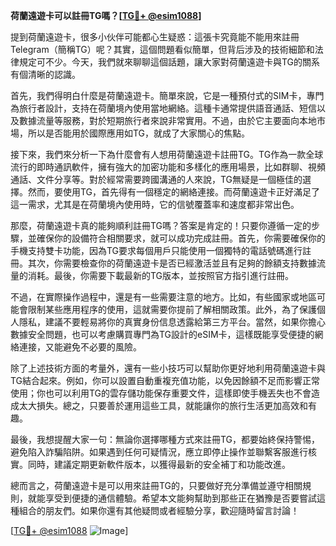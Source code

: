 **荷蘭遠遊卡可以註冊TG嗎？[[TG💪+ @esim1088](https://t.me/s/esim1088)]**

提到荷蘭遠遊卡，很多小伙伴可能都心生疑惑：這張卡究竟能不能用來註冊Telegram（簡稱TG）呢？其實，這個問題看似簡單，但背后涉及的技術細節和法律規定可不少。今天，我們就來聊聊這個話題，讓大家對荷蘭遠遊卡與TG的關系有個清晰的認識。

首先，我們得明白什麼是荷蘭遠遊卡。簡單來說，它是一種預付式的SIM卡，專門為旅行者設計，支持在荷蘭境內使用當地網絡。這種卡通常提供語音通話、短信以及數據流量等服務，對於短期旅行者來說非常實用。不過，由於它主要面向本地市場，所以是否能用於國際應用如TG，就成了大家關心的焦點。

接下來，我們來分析一下為什麼會有人想用荷蘭遠遊卡註冊TG。TG作為一款全球流行的即時通訊軟件，擁有強大的加密功能和多樣化的應用場景，比如群聊、視頻通話、文件分享等。對於經常需要跨國溝通的人來說，TG無疑是一個極佳的選擇。然而，要使用TG，首先得有一個穩定的網絡連接。而荷蘭遠遊卡正好滿足了這一需求，尤其是在荷蘭境內使用時，它的信號覆蓋率和速度都非常出色。

那麼，荷蘭遠遊卡真的能夠順利註冊TG嗎？答案是肯定的！只要你遵循一定的步驟，並確保你的設備符合相關要求，就可以成功完成註冊。首先，你需要確保你的手機支持雙卡功能，因為TG要求每個用戶只能使用一個獨特的電話號碼進行註冊。其次，你需要檢查你的荷蘭遠遊卡是否已經激活並且有足夠的餘額支持數據流量的消耗。最後，你需要下載最新的TG版本，並按照官方指引進行註冊。

不過，在實際操作過程中，還是有一些需要注意的地方。比如，有些國家或地區可能會限制某些應用程序的使用，這就需要你提前了解相關政策。此外，為了保護個人隱私，建議不要輕易將你的真實身份信息透露給第三方平台。當然，如果你擔心數據安全問題，也可以考慮購買專門為TG設計的eSIM卡，這樣既能享受便捷的網絡連接，又能避免不必要的風險。

除了上述技術方面的考量外，還有一些小技巧可以幫助你更好地利用荷蘭遠遊卡與TG結合起來。例如，你可以設置自動重複充值功能，以免因餘額不足而影響正常使用；你也可以利用TG的雲存儲功能保存重要文件，這樣即使手機丟失也不會造成太大損失。總之，只要善於運用這些工具，就能讓你的旅行生活更加高效和有趣。

最後，我想提醒大家一句：無論你選擇哪種方式來註冊TG，都要始終保持警惕，避免陷入詐騙陷阱。如果遇到任何可疑情況，應立即停止操作並聯繫客服進行核實。同時，建議定期更新軟件版本，以獲得最新的安全補丁和功能改進。

總而言之，荷蘭遠遊卡是可以用來註冊TG的，只要做好充分準備並遵守相關規則，就能享受到便捷的通信體驗。希望本文能夠幫助到那些正在猶豫是否要嘗試這種組合的朋友們。如果你還有其他疑問或者經驗分享，歡迎隨時留言討論！

[[TG💪+ @esim1088](https://t.me/s/esim1088) ![Image](https://i.postimg.cc/4NQfJmqS/Snipaste-2025-05-13-00-14-12.png)]